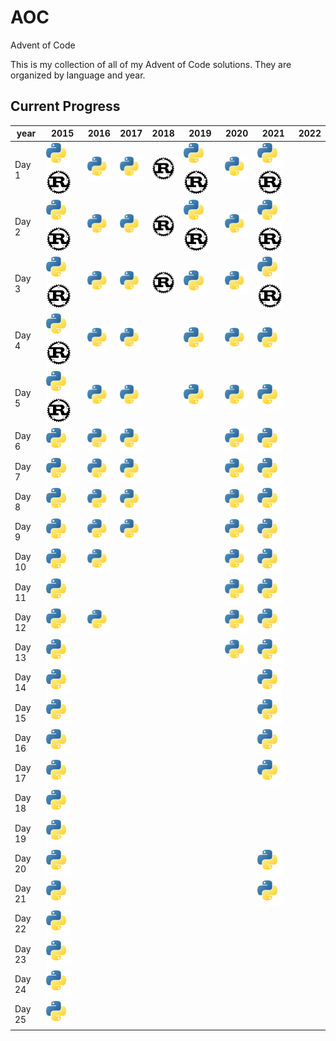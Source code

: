 [py]: /assets/py.svg

# AOC

Advent of Code

This is my collection of all of my Advent of Code solutions. They are organized by language and year.

## Current Progress
| year   | 2015                                                | 2016                      | 2017                      | 2018                      | 2019                                                | 2020                      | 2021                                                | 2022 |
| ------ | --------------------------------------------------- | ------------------------- |---------------------------| ------------------------- | --------------------------------------------------- | ------------------------- |-----------------------------------------------------|------|
| Day 1  | ![Python](/assets/py.svg) ![Rust](/assets/rust.svg) | ![Python](/assets/py.svg) | ![Python](/assets/py.svg) | ![Rust](/assets/rust.svg) | ![Python](/assets/py.svg) ![Rust](/assets/rust.svg) | ![Python](/assets/py.svg) | ![Python](/assets/py.svg) ![Rust](/assets/rust.svg) |      |
| Day 2  | ![Python](/assets/py.svg) ![Rust](/assets/rust.svg) | ![Python](/assets/py.svg) | ![Python](/assets/py.svg) | ![Rust](/assets/rust.svg) | ![Python](/assets/py.svg) ![Rust](/assets/rust.svg) | ![Python](/assets/py.svg) | ![Python](/assets/py.svg) ![Rust](/assets/rust.svg) |      |
| Day 3  | ![Python](/assets/py.svg) ![Rust](/assets/rust.svg) | ![Python](/assets/py.svg) | ![Python](/assets/py.svg) | ![Rust](/assets/rust.svg) | ![Python](/assets/py.svg)                           | ![Python](/assets/py.svg) | ![Python](/assets/py.svg) ![Rust](/assets/rust.svg) |      |
| Day 4  | ![Python](/assets/py.svg) ![Rust](/assets/rust.svg) | ![Python](/assets/py.svg) | ![Python](/assets/py.svg) |                           | ![Python](/assets/py.svg)                           | ![Python](/assets/py.svg) | ![Python](/assets/py.svg)                           |      |
| Day 5  | ![Python](/assets/py.svg) ![Rust](/assets/rust.svg) | ![Python](/assets/py.svg) | ![Python](/assets/py.svg) |                           | ![Python](/assets/py.svg)                           | ![Python](/assets/py.svg) | ![Python](/assets/py.svg)                           |      |
| Day 6  | ![Python](/assets/py.svg)                           | ![Python](/assets/py.svg) | ![Python](/assets/py.svg) |                           |                                                     | ![Python](/assets/py.svg) | ![Python](/assets/py.svg)                           |      |
| Day 7  | ![Python](/assets/py.svg)                           | ![Python](/assets/py.svg) | ![Python](/assets/py.svg) |                           |                                                     | ![Python](/assets/py.svg) | ![Python](/assets/py.svg)                           |      |
| Day 8  | ![Python](/assets/py.svg)                           | ![Python](/assets/py.svg) | ![Python](/assets/py.svg) |                           |                                                     | ![Python](/assets/py.svg) | ![Python](/assets/py.svg)                           |      |
| Day 9  | ![Python](/assets/py.svg)                           | ![Python](/assets/py.svg) | ![Python](/assets/py.svg) |                           |                                                     | ![Python](/assets/py.svg) | ![Python](/assets/py.svg)                           |      |
| Day 10 | ![Python](/assets/py.svg)                           | ![Python](/assets/py.svg) |                           |                           |                                                     | ![Python](/assets/py.svg) | ![Python](/assets/py.svg)                           |      |
| Day 11 | ![Python](/assets/py.svg)                           |                           |                           |                           |                                                     | ![Python](/assets/py.svg) | ![Python](/assets/py.svg)                           |      |
| Day 12 | ![Python](/assets/py.svg)                           | ![Python](/assets/py.svg) |                           |                           |                                                     | ![Python](/assets/py.svg) | ![Python](/assets/py.svg)                           |      |
| Day 13 | ![Python](/assets/py.svg)                           |                           |                           |                           |                                                     | ![Python](/assets/py.svg) | ![Python](/assets/py.svg)                           |      |
| Day 14 | ![Python](/assets/py.svg)                           |                           |                           |                           |                                                     |                           | ![Python](/assets/py.svg)                           |      |
| Day 15 | ![Python](/assets/py.svg)                           |                           |                           |                           |                                                     |                           | ![Python](/assets/py.svg)                           |      |
| Day 16 | ![Python](/assets/py.svg)                           |                           |                           |                           |                                                     |                           | ![Python](/assets/py.svg)                           |      |
| Day 17 | ![Python](/assets/py.svg)                           |                           |                           |                           |                                                     |                           | ![Python](/assets/py.svg)                           |      |
| Day 18 | ![Python](/assets/py.svg)                           |                           |                           |                           |                                                     |                           |                                                     |      |
| Day 19 | ![Python](/assets/py.svg)                           |                           |                           |                           |                                                     |                           |                                                     |      |
| Day 20 | ![Python](/assets/py.svg)                           |                           |                           |                           |                                                     |                           | ![Python](/assets/py.svg)                           |      |
| Day 21 | ![Python](/assets/py.svg)                           |                           |                           |                           |                                                     |                           | ![Python](/assets/py.svg)                           |      |
| Day 22 | ![Python](/assets/py.svg)                           |                           |                           |                           |                                                     |                           |                                                     |      |
| Day 23 | ![Python](/assets/py.svg)                           |                           |                           |                           |                                                     |                           |                                                     |      |
| Day 24 | ![Python](/assets/py.svg)                           |                           |                           |                           |                                                     |                           |                                                     |      |
| Day 25 | ![Python](/assets/py.svg)                           |                           |                           |                           |                                                     |                           |                                                     |      |
